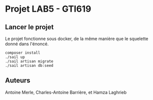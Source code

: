 # Projet LAB5 - GTI619

## Lancer le projet

Le projet fonctionne sous docker, de la même manière que le squelette donné dans l'énoncé.

```shell
composer install
./sail up
./sail artisan migrate
./sail artisan db:seed
```

## Auteurs

Antoine Merle,
Charles-Antoine Barrière,
et Hamza Laghrieb
